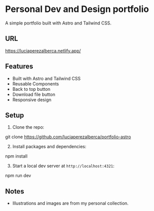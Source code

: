 # Personal Dev and Design portfolio

A simple portfolio built with Astro and Tailwind CSS.

## URL

https://luciaperezalberca.netlify.app/

## Features

-   Built with Astro and Tailwind CSS
-   Reusable Components
-   Back to top button
-   Download file button
-   Responsive design

## Setup

1. Clone the repo:

git clone https://github.com/luciaperezalberca/portfolio-astro


2. Install packages and dependencies:

npm install


3. Start a local dev server at `http://localhost:4321`:

npm run dev


## Notes

-   Illustrations and images are from my personal collection.